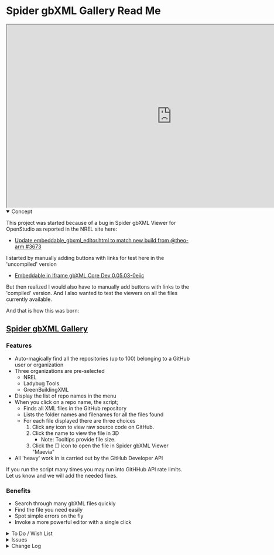 <span style=display:none; >[You are now in a GitHub source code view - click this link to view Read Me file as a web page]( http://www.ladybug.tools/spider-gbxml-viewers-for-openstudio/sandbox/spider-gbxml-gallery/ "View file as a web page." ) </span>


# Spider gbXML Gallery Read Me

<iframe src="https://www.ladybug.tools/spider-gbxml-viewers-for-openstudio/sandbox/spider-gbxml-gallery/spider-gbxml-gallery.html" style=height:500px;left-margin:-200px;width:900px;></iframe>

<details open >

<summary>Concept</summary>

This project was started because of a bug in Spider gbXML Viewer for OpenStudio as reported in the NREL site here:

* [Update embeddable_gbxml_editor.html to match new build from @theo-arm #3673]( https://github.com/NREL/OpenStudio/pull/3673 )

I started by manually adding buttons with links for test here in the 'uncompiled' version

* [Embeddable in Iframe gbXML Core Dev 0.05.03-0eiic]( https://www.ladybug.tools/spider-gbxml-viewers-for-openstudio/spider-gbxml-viewer-for-openstudio-2-9-0/fetch-assemble-save/v-0-05-03/embeddable-in-iframe-core-dev.html )

But then realized I would also have to manually add buttons with links to the 'compiled' version. And I also wanted to test the viewers on all the files currently available.

And that is how this was born:

## [Spider gbXML Gallery]( https://www.ladybug.tools/spider-gbxml-viewers-for-openstudio/sandbox/spider-gbxml-gallery/spider-gbxml-gallery.html )

### Features

* Auto-magically find all the repositories (up to 100) belonging to a GitHub user or organization
* Three organizations are pre-selected
	* NREL
	* Ladybug Tools
	* GreenBuildingXML
* Display the list of repo names in the menu
* When you click on a repo name, the script;
	* Finds all XML files in the GitHub repository
	* Lists the folder names and filenames for all the files found
	* For each file displayed there are three choices
		1. Click any  icon to view raw source code on GitHub.
		2. Click the name to view the file in 3D
			* Note: Tooltips provide file size.
		3. Click the ❐ icon to open the file in Spider gbXML Viewer "Maevia"
* All 'heavy' work in is carried out by the GitHub Developer API

If you run the script many times you may run into GitHHub API rate limits. Let us know and we will add the needed fixes.

### Benefits

* Search through many gbXML files quickly
* Find the file you need easily
* Spot simple errors on the fly
* Invoke a more powerful editor with a single click

</details>

<details>

<summary>To Do / Wish List</summary>

* 2019-09-21 ~ Theo ~ Add input box so you can type in the names of any GitHub user or organization
* 2019-09-21 ~ Theo ~ Build a nicer version of the viewer. Work on mobile. Show levels. And so on
* 2019-09-21 ~ Theo ~ press spacebar to go to next file

</details>

<details>

<summary>Issues</summary>


</details>

<details>

<summary>Change Log</summary>

### 2019-09-23 ~ Theo

* F: Add links after each file to Fixer 'Atrax'

### 2019-09-21 ~ Theo

* F - First commit

</details>
